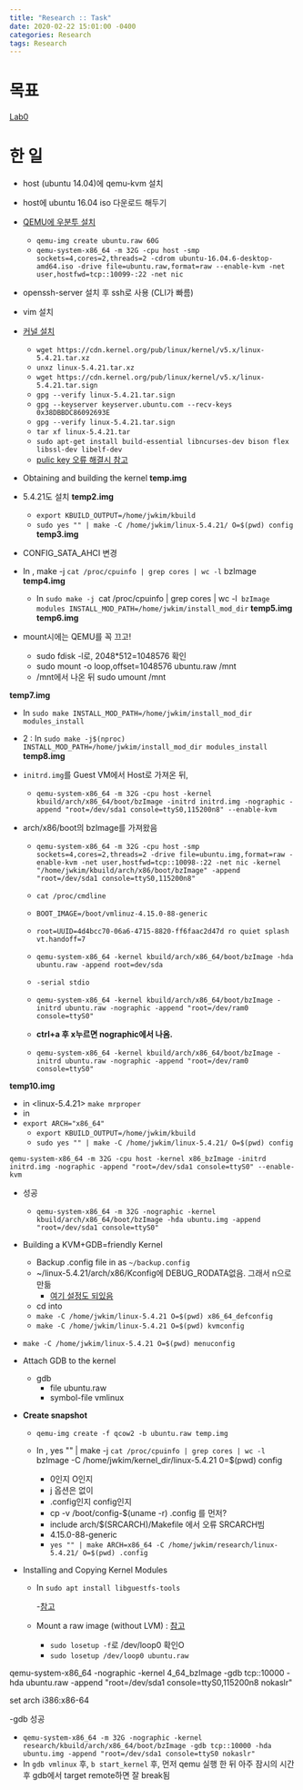 ```yaml
---
title: "Research :: Task"
date: 2020-02-22 15:01:00 -0400
categories: Research
tags: Research
---
```

# 목표
[Lab0](http://www.cs.utexas.edu/~rossbach/380L-spring2017/lab/lab0.html)

# 한 일
- host (ubuntu 14.04)에 qemu-kvm 설치
- host에 ubuntu 16.04 iso 다운로드 해두기
- [QEMU에 우분투 설치](https://stackframe.tistory.com/tag/qemu)
  - `qemu-img create ubuntu.raw 60G`
  - `qemu-system-x86_64 -m 32G -cpu host -smp sockets=4,cores=2,threads=2 -cdrom ubuntu-16.04.6-desktop-amd64.iso -drive file=ubuntu.raw,format=raw --enable-kvm -net user,hostfwd=tcp::10099-:22 -net nic`
- openssh-server 설치 후 ssh로 사용 (CLI가 빠름)
- vim 설치
- [커널 설치](https://www.cyberciti.biz/tips/compiling-linux-kernel-26.html)
  - `wget https://cdn.kernel.org/pub/linux/kernel/v5.x/linux-5.4.21.tar.xz`
  - `unxz linux-5.4.21.tar.xz`
  - `wget https://cdn.kernel.org/pub/linux/kernel/v5.x/linux-5.4.21.tar.sign`
  - `gpg --verify linux-5.4.21.tar.sign`
  - `gpg --keyserver keyserver.ubuntu.com --recv-keys 0x38DBBDC86092693E`
  - `gpg --verify linux-5.4.21.tar.sign`
  - `tar xf linux-5.4.21.tar`
  - `sudo apt-get install build-essential libncurses-dev bison flex libssl-dev libelf-dev`
  - [pulic key 오류 해결시 참고](https://unix.stackexchange.com/questions/288933/unable-to-verify-the-kernel-signature-gpg-cant-check-signature-public-key-no)
- Obtaining and building the kernel
**temp.img**
- 5.4.21도 설치
**temp2.img**

    - `export KBUILD_OUTPUT=/home/jwkim/kbuild`
    - `sudo yes "" | make -C /home/jwkim/linux-5.4.21/ O=$(pwd) config`
**temp3.img**
- CONFIG_SATA_AHCI 변경
- In <kbuild>, make -j `cat /proc/cpuinfo | grep cores | wc -l` bzImage 
**temp4.img**

  - In <kbuild> `sudo make -j `cat /proc/cpuinfo | grep cores | wc -l` bzImage modules INSTALL_MOD_PATH=/home/jwkim/install_mod_dir`
**temp5.img**
**temp6.img**
- mount시에는 QEMU를 꼭 끄고!
  - sudo fdisk -l로, 2048*512=1048576 확인
  - sudo mount -o loop,offset=1048576 ubuntu.raw /mnt
  - /mnt에서 나온 뒤 sudo umount /mnt

**temp7.img**

  - In <kbuild> `sudo make INSTALL_MOD_PATH=/home/jwkim/install_mod_dir modules_install`
  - 2 : In <kbuild> `sudo make -j$(nproc) INSTALL_MOD_PATH=/home/jwkim/install_mod_dir modules_install`
**temp8.img**
  - `initrd.img`를 Guest VM에서 Host로 가져온 뒤,
    - `qemu-system-x86_64 -m 32G -cpu host -kernel kbuild/arch/x86_64/boot/bzImage -initrd initrd.img -nographic -append "root=/dev/sda1 console=ttyS0,115200n8" --enable-kvm`


- arch/x86/boot의 bzImage를 가져왔음
  - `qemu-system-x86_64 -m 32G -cpu host -smp sockets=4,cores=2,threads=2 -drive file=ubuntu.img,format=raw -enable-kvm -net user,hostfwd=tcp::10098-:22 -net nic -kernel "/home/jwkim/kbuild/arch/x86/boot/bzImage" -append "root=/dev/sda1 console=ttyS0,115200n8"`
  - `cat /proc/cmdline`
  - `BOOT_IMAGE=/boot/vmlinuz-4.15.0-88-generic `
  - `root=UUID=4d4bcc70-06a6-4715-8820-ff6faac2d47d ro quiet splash vt.handoff=7`

  - `qemu-system-x86_64 -kernel kbuild/arch/x86_64/boot/bzImage -hda ubuntu.raw -append root=dev/sda`

  - `-serial stdio`

  - `qemu-system-x86_64 -kernel kbuild/arch/x86_64/boot/bzImage -initrd ubuntu.raw -nographic -append "root=/dev/ram0 console=ttyS0"`

  - **ctrl+a 후 x누르면 nographic에서 나옴.**

  - `qemu-system-x86_64 -kernel kbuild/arch/x86_64/boot/bzImage -initrd ubuntu.raw -nographic -append "root=/dev/ram0 console=ttyS0"`

**temp10.img**
  - in <linux-5.4.21> `make mrproper`
  - in <kbuild> 
- `export ARCH="x86_64"`
    - `export KBUILD_OUTPUT=/home/jwkim/kbuild`
    - `sudo yes "" | make -C /home/jwkim/linux-5.4.21/ O=$(pwd) config`

`qemu-system-x86_64 -m 32G -cpu host -kernel x86_bzImage -initrd initrd.img -nographic -append "root=/dev/sda1 console=ttyS0" --enable-kvm`

  - 성공
    - `qemu-system-x86_64 -m 32G -nographic -kernel kbuild/arch/x86_64/boot/bzImage -hda ubuntu.img -append "root=/dev/sda1 console=ttyS0"`

- Building a KVM+GDB=friendly Kernel
  - Backup .config file in <kbuild> as `~/backup.config`
  - ~/linux-5.4.21/arch/x86/Kconfig에 DEBUG_RODATA없음. 그래서 n으로 만듦
    - [여기 설정도 되있음](https://mirrors.edge.kernel.org/pub/linux/kernel/people/jwessel/kdb/CompilingAKernel.html)
  - cd into <kbuild>
  - `make -C /home/jwkim/linux-5.4.21 O=$(pwd) x86_64_defconfig`
  - `make -C /home/jwkim/linux-5.4.21 O=$(pwd) kvmconfig`
<!---
Merging /home/jwkim/linux-5.4.21/kernel/configs/kvm_guest.config
Value of CONFIG_HYPERVISOR_GUEST is redefined by fragment /home/jwkim/linux-5.4.            21/kernel/configs/kvm_guest.config:
Previous value: # CONFIG_HYPERVISOR_GUEST is not set
New value: CONFIG_HYPERVISOR_GUEST=y

Value of CONFIG_VIRTIO_PCI is redefined by fragment /home/jwkim/linux-5.4.21/ker            nel/configs/kvm_guest.config:
Previous value: # CONFIG_VIRTIO_PCI is not set
New value: CONFIG_VIRTIO_PCI=y

Value of CONFIG_NET_9P is redefined by fragment /home/jwkim/linux-5.4.21/kernel/            configs/kvm_guest.config:
Previous value: # CONFIG_NET_9P is not set
New value: CONFIG_NET_9P=y

Value of CONFIG_SCSI_LOWLEVEL is redefined by fragment /home/jwkim/linux-5.4.21/            kernel/configs/kvm_guest.config:
Previous value: # CONFIG_SCSI_LOWLEVEL is not set
New value: CONFIG_SCSI_LOWLEVEL=y

#
# merged configuration written to .config (needs make)
#
  GEN     Makefile
scripts/kconfig/conf  --olddefconfig Kconfig
#
# configuration written to .config
#
--->
  - `make -C /home/jwkim/linux-5.4.21 O=$(pwd) menuconfig`
- Attach GDB to the kernel
  - gdb 
    - file ubuntu.raw
    - symbol-file vmlinux

- **Create snapshot**
  - `qemu-img create -f qcow2 -b ubuntu.raw temp.img`

  - In <kbuild>, yes "" | make -j `cat /proc/cpuinfo | grep cores | wc -l` bzImage -C /home/jwkim/kernel_dir/linux-5.4.21 0=$(pwd) config 
    - 0인지 O인지
    - j 옵션은 없이
    - .config인지 config인지
    - cp -v /boot/config-$(uname -r) .config 를 먼저?
    - include arch/$(SRCARCH)/Makefile 에서 오류 SRCARCH빔
    - 4.15.0-88-generic
    - `yes "" | make ARCH=x86_64 -C /home/jwkim/research/linux-5.4.21/ O=$(pwd) .config`
    
    
- Installing and Copying Kernel Modules




  - In <host machine> `sudo apt install libguestfs-tools`

    -[참고](https://www.linuxquestions.org/questions/linux-kernel-70/cannot-stat-modules-order-no-such-file-or-directory-686670/#post3357012)
  - Mount a raw image (without LVM) : [참고](https://docs.openstack.org/image-guide/modify-images.html)
    - `sudo losetup -f`로 /dev/loop0 확인O
    - `sudo losetup /dev/loop0 ubuntu.raw`

qemu-system-x86_64 -nographic -kernel 4_64_bzImage -gdb tcp::10000 -hda ubuntu.raw -append "root=/dev/sda1 console=ttyS0,115200n8 nokaslr"

set arch i386:x86-64

-gdb 성공
  - `qemu-system-x86_64 -m 32G -nographic -kernel research/kbuild/arch/x86_64/boot/bzImage -gdb tcp::10000 -hda ubuntu.img -append "root=/dev/sda1 console=ttyS0 nokaslr"`
  - In <kbuild> `gdb vmlinux` 후, `b start_kernel` 후, 먼저 qemu 실행 한 뒤 아주 잠시의 시간 후 gdb에서 target remote하면 잘 break됨
